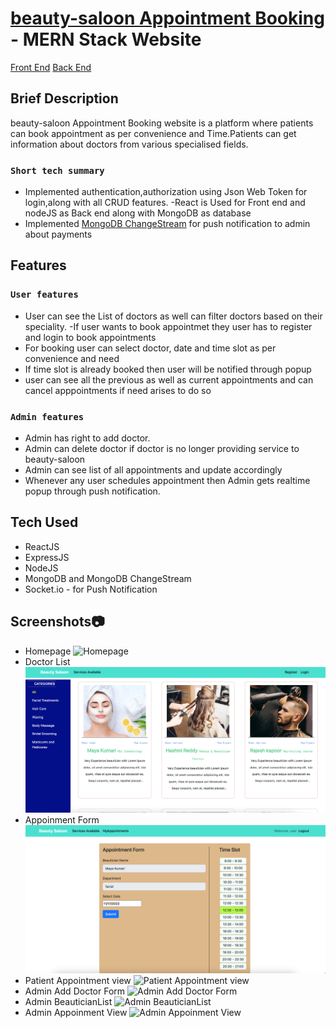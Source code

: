 # [beauty-saloon Appointment Booking](https://booking-vg.netlify.app/) - MERN Stack Website
  [Front End](https://github.com/vishal-coder/Appointment-Booking-UI)
  [Back End](https://github.com/vishal-coder/-Appointment-Booking-Nodejs)



## Brief Description

beauty-saloon Appointment Booking website is a platform where patients can  book appointment as per  convenience and Time.Patients can get information about doctors from various specialised fields.

### `Short tech summary`
  - Implemented authentication,authorization using Json Web Token for login,along with all CRUD features.
  -React is Used for Front end and nodeJS as Back end along with MongoDB as database  
  - Implemented [MongoDB ChangeStream](https://www.mongodb.com/docs/manual/changeStreams) for push notification to admin about payments


## Features

### `User features`
  - User can see the List of doctors as well can filter doctors based on their speciality.
  -If user wants to book appointmet they user has to register and login to book appointments
  - For booking  user can select doctor, date and time slot as per convenience and need
  - If time slot is already booked then user will be notified through popup
  - user can see all the previous as well as current appointments and can cancel apppointments if need arises to do so
  
  
  
### `Admin features`
  - Admin has right to add doctor.
  - Admin can delete doctor if doctor is no longer providing service to beauty-saloon
  - Admin can see list of all appointments and update accordingly
  - Whenever any user schedules appointment then Admin gets realtime popup through push notification.
  
  
## Tech Used
  - ReactJS
  - ExpressJS
  - NodeJS
  - MongoDB and MongoDB ChangeStream
  - Socket.io - for Push Notification
  

## Screenshots📷
- Homepage
![Homepage](/ScreenShots/Homepage.JPG "Homepage")
- Doctor List
![Doctor List](/ScreenShots/BeauticianList.JPG "Doctor List")
- Appoinment Form
![Appoinment Form](/ScreenShots/AppoinmentForm.JPG "Appoinment Form")
- Patient Appointment view
![Patient Appointment view](/ScreenShots/Patient-App-list.JPG "Patient Appointment view")
- Admin Add Doctor Form
![Admin Add Doctor Form](/ScreenShots/Add-DoctorForm.JPG "Admin Add Doctor Form")
- Admin BeauticianList
![Admin BeauticianList](/ScreenShots/Admin-BeauticianList.JPG "Admin BeauticianList")
- Admin Appoinment View
![Admin Appoinment View](/ScreenShots/Admin-PatientList.JPG "Admin Appoinment View")
